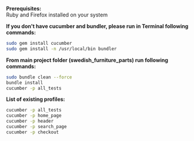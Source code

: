 **Prerequisites:** <br />
Ruby and Firefox installed on your system

**If you don't have cucumber and bundler, please run in Terminal following commands:** <br />
```sh
sudo gem install cucumber
sudo gem install -n /usr/local/bin bundler
```

**From main project folder (swedish_furniture_parts) run following commands:** <br />
```sh
sudo bundle clean --force
bundle install
cucumber -p all_tests
```

**List of existing profiles:** <br />
```sh
cucumber -p all_tests
cucumber -p home_page
cucumber -p header
cucumber -p search_page
cucumber -p checkout
```
